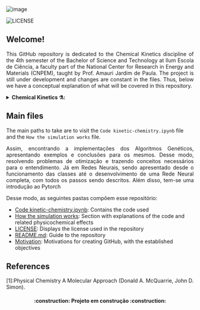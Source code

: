 ![image](https://github.com/YgorRuas/kinetic-chemistry/assets/106711102/202dee44-18d9-4fbe-8b18-5bd646cd385e)

![LICENSE](https://img.shields.io/badge/LICENSE-GNU%20General%20Public%20License%20v3.0-blue)

## Welcome!

<p align="justify"> This GitHub repository is dedicated to the Chemical Kinetics discipline of the 4th semester of the Bachelor of Science and Technology at Ilum Escola de Ciência, a faculty part of the National Center for Research in Energy and Materials (CNPEM), taught by Prof. Amauri Jardim de Paula. The project is still under development and changes are constant in the files. Thus, below we have a conceptual explanation of what will be covered in this repository.</p>

<details>
    
__<summary>Chemical Kinetics ⚗️:</summary>__
    
<p align="justify">Chemical kinetics is the branch of chemistry that deals with the study of the rates of chemical reactions and the factors that influence those rates. In other words, it focuses on understanding how quickly or slowly reactions occur and the mechanisms by which they proceed.

Chemical reactions involve the transformation of reactant molecules into product molecules. Chemical kinetics seeks to answer questions such as:

- **Reaction Rate:** How fast is a reaction proceeding? This involves measuring the change in concentration of reactants or products over time.

- **Reaction Mechanism:** What steps are involved in the reaction? Many reactions occur through a series of intermediate steps. Understanding these steps can provide insights into how a reaction progresses.

- **Reaction Order:** How are the concentrations of reactants related to the rate of the reaction? This helps in determining the mathematical relationship between reactant concentrations and reaction rate.

- **Rate Laws:** These are mathematical expressions that describe how the rate of a reaction depends on the concentrations of reactants. They are determined experimentally and can provide information about the reaction mechanism.

- **Activation Energy:** How much energy is required for a reaction to occur? This concept helps explain why some reactions are fast while others are slow.

- **Catalysis:** How do catalysts speed up reactions? Catalysts provide an alternative reaction pathway with lower activation energy, allowing reactions to occur more quickly.

- **Temperature and Pressure Effects:** How do temperature and pressure influence reaction rates? Increasing temperature generally accelerates reactions by increasing the kinetic energy of particles.

- **Collision Theory:** This theory explains that reactions occur when reactant molecules collide with sufficient energy and proper orientation. Understanding collisions is key to understanding reaction rates.

- **Reaction Rates and Equilibrium:** Chemical kinetics provides insights into how reactions proceed towards equilibrium, where the rates of the forward and reverse reactions are equal.

Chemical kinetics is vital in various fields of science and industry. It has applications in pharmaceuticals, materials science, environmental science, and more. By understanding the factors that control reaction rates, researchers and engineers can design and optimize processes, develop new materials, and create efficient chemical reactions for various applications. </p>
</details>

## Main files

The main paths to take are to visit the `Code kinetic-chemistry.ipynb` file and the `How the simulation works` file.

<p align="justify"> Assim, encontrando a implementações dos Algoritmos Genéticos, apresentando exemplos e conclusões para os mesmos. Desse modo, resolvendo problemas de otimização e trazendo conceitos necessários para o entendimento. Já em Redes Neurais, sendo apresentado desde o funcionamento das classes até o desenvolvimento de uma Rede Neural completa, com todos os passos sendo descritos. Além disso, tem-se uma introdução ao Pytorch </p>

Desse modo, as seguintes pastas compõem esse repositório:
- [Code kinetic-chemistry.ipynb](https://github.com/YgorRuas/kinetic-chemistry/blob/main/Code%20kinetic-chemistry.ipynb): Contains the code used
- [How the simulation works](https://github.com/YgorRuas/kinetic-chemistry/blob/main/How%20the%20simulation%20works): Section with explanations of the code and related physicochemical effects
- [LICENSE](https://github.com/YgorRuas/kinetic-chemistry/blob/main/LICENSE): Displays the license used in the repository
- [README.md](https://github.com/YgorRuas/kinetic-chemistry/blob/main/README.md): Guide to the repository
- [Motivation](https://github.com/YgorRuas/kinetic-chemistry/blob/main/Motivation.pdf): Motivations for creating GitHub, with the established objectives

## References
[1]:Physical Chemistry A Molecular Approach (Donald A. McQuarrie, John D. Simon).

<h4 align="center"> 
    :construction:  Projeto em construção  :construction:
</h4>
